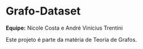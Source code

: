 # Grafo-Dataset  
**Equipe:** Nicole Costa e André Vinícius Trentini  

Este projeto é parte da matéria de Teoria de Grafos.
